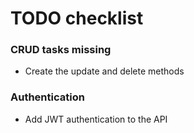 # TODO checklist

### CRUD tasks missing

- Create the update and delete methods

### Authentication

- Add JWT authentication to the API

